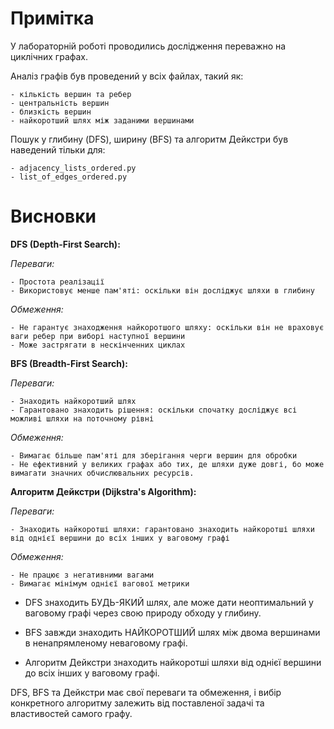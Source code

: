 # Примітка

У лабораторній роботі проводились дослідження переважно на циклічних графах.

Аналіз графів був проведений у всіх файлах, такий як:

    - кількість вершин та ребер
    - центральність вершин
    - близкість вершин
    - найкоротший шлях між заданими вершинами


Пошук у глибину (DFS), ширину (BFS) та алгоритм Дейкстри був наведений тільки для:

    - adjacency_lists_ordered.py
    - list_of_edges_ordered.py

# Висновки

**DFS (Depth-First Search):**

*Переваги:*

    - Простота реалізації
    - Використовує менше пам'яті: оскільки він досліджує шляхи в глибину

*Обмеження:*

    - Не гарантує знаходження найкоротшого шляху: оскільки він не враховує ваги ребер при виборі наступної вершини
    - Може застрягати в нескінченних циклах

**BFS (Breadth-First Search):**

*Переваги:*

    - Знаходить найкоротший шлях
    - Гарантовано знаходить рішення: оскільки спочатку досліджує всі можливі шляхи на поточному рівні

*Обмеження:*

    - Вимагає більше пам'яті для зберігання черги вершин для обробки
    - Не ефективний у великих графах або тих, де шляхи дуже довгі, бо може вимагати значних обчислювальних ресурсів.

**Алгоритм Дейкстри (Dijkstra's Algorithm):**

*Переваги:*

    - Знаходить найкоротші шляхи: гарантовано знаходить найкоротші шляхи від однієї вершини до всіх інших у ваговому графі

*Обмеження:*

    - Не працює з негативними вагами
    - Вимагає мінімум однієї вагової метрики

* DFS знаходить БУДЬ-ЯКИЙ шлях, але може дати неоптимальний у ваговому графі через свою природу обходу у глибину.

* BFS завжди знаходить НАЙКОРОТШИЙ шлях між двома вершинами в ненапрямленому неваговому графі.

* Алгоритм Дейкстри знаходить найкоротші шляхи від однієї вершини до всіх інших у ваговому графі.

DFS, BFS та Дейкстри має свої переваги та обмеження, і вибір конкретного алгоритму залежить від поставленої задачі та властивостей самого графу.